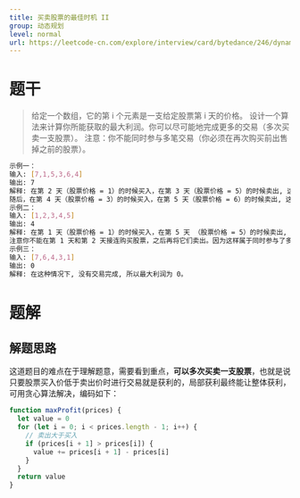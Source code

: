 ```yaml
---
title: 买卖股票的最佳时机 II
group: 动态规划
level: normal
url: https://leetcode-cn.com/explore/interview/card/bytedance/246/dynamic-programming-or-greedy/1043/
---
```


# 题干

> 给定一个数组，它的第 i 个元素是一支给定股票第 i 天的价格。
设计一个算法来计算你所能获取的最大利润。你可以尽可能地完成更多的交易（多次买卖一支股票）。
注意：你不能同时参与多笔交易（你必须在再次购买前出售掉之前的股票）。
```sh
示例一：
输入: [7,1,5,3,6,4]
输出: 7
解释: 在第 2 天（股票价格 = 1）的时候买入，在第 3 天（股票价格 = 5）的时候卖出, 这笔交易所能获得利润 = 5-1 = 4 。
随后，在第 4 天（股票价格 = 3）的时候买入，在第 5 天（股票价格 = 6）的时候卖出, 这笔交易所能获得利润 = 6-3 = 3 。
示例二：
输入: [1,2,3,4,5]
输出: 4
解释: 在第 1 天（股票价格 = 1）的时候买入，在第 5 天 （股票价格 = 5）的时候卖出, 这笔交易所能获得利润 = 5-1 = 4 。
注意你不能在第 1 天和第 2 天接连购买股票，之后再将它们卖出。因为这样属于同时参与了多笔交易，你必须在再次购买前出售掉之前的股票。
示例三：
输入: [7,6,4,3,1]
输出: 0
解释: 在这种情况下, 没有交易完成, 所以最大利润为 0。
```

# 题解

## 解题思路

这道题目的难点在于理解题意，需要看到重点，**可以多次买卖一支股票**，也就是说只要股票买入价低于卖出价时进行交易就是获利的，局部获利最终能让整体获利，可用贪心算法解决，编码如下：

```js
function maxProfit(prices) {
  let value = 0
  for (let i = 0; i < prices.length - 1; i++) {
    // 卖出大于买入
    if (prices[i + 1] > prices[i]) {
      value += prices[i + 1] - prices[i]
    }
  }
  return value
}
```